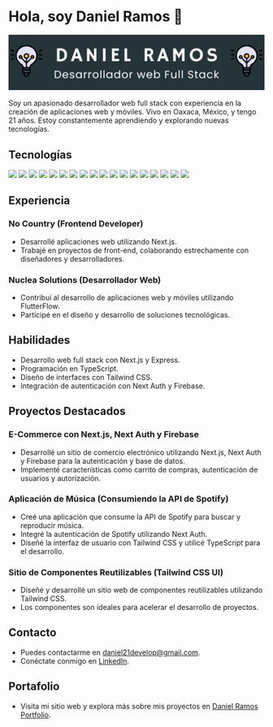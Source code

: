 # Hola, soy Daniel Ramos 👋

![Simulación de foto de perfil](/assets/dani.png)

Soy un apasionado desarrollador web full stack con experiencia en la creación de aplicaciones web y móviles. Vivo en Oaxaca, México, y tengo 21 años. Estoy constantemente aprendiendo y explorando nuevas tecnologías.

## Tecnologías

![](https://img.shields.io/badge/CSS3-1572B6?style=for-the-badge&logo=css3&logoColor=white)
![](https://img.shields.io/badge/Vercel-000000?style=for-the-badge&logo=vercel&logoColor=white)
![](https://img.shields.io/badge/PostgreSQL-316192?style=for-the-badge&logo=postgresql&logoColor=white)
![](https://img.shields.io/badge/freecodecamp-27273D?style=for-the-badge&logo=freecodecamp&logoColor=white)
![](https://img.shields.io/badge/Platzi-98CA3F?style=for-the-badge&logo=platzi&logoColor=white)
![](https://img.shields.io/badge/axios-671ddf?&style=for-the-badge&logo=axios&logoColor=white)
![](https://img.shields.io/badge/Express%20js-000000?style=for-the-badge&logo=express&logoColor=white)
![](https://img.shields.io/badge/next%20js-000000?style=for-the-badge&logo=nextdotjs&logoColor=white)
![](https://img.shields.io/badge/Node%20js-339933?style=for-the-badge&logo=nodedotjs&logoColor=white)
![](https://img.shields.io/badge/npm-CB3837?style=for-the-badge&logo=npm&logoColor=white)
![](https://img.shields.io/badge/React-20232A?style=for-the-badge&logo=react&logoColor=61DAFB)
![](https://img.shields.io/badge/Redux-593D88?style=for-the-badge&logo=redux&logoColor=white)
![](https://img.shields.io/badge/Tailwind_CSS-38B2AC?style=for-the-badge&logo=tailwind-css&logoColor=white)
![](https://img.shields.io/badge/HTML5-E34F26?style=for-the-badge&logo=html5&logoColor=white)
![](https://img.shields.io/badge/JavaScript-323330?style=for-the-badge&logo=javascript&logoColor=F7DF1E)
![](https://img.shields.io/badge/TypeScript-007ACC?style=for-the-badge&logo=typescript&logoColor=white)
![](https://img.shields.io/badge/Prisma-3982CE?style=for-the-badge&logo=Prisma&logoColor=white)
![](https://img.shields.io/badge/Sequelize-52B0E7?style=for-the-badge&logo=Sequelize&logoColor=white)

## Experiencia

### No Country (Frontend Developer)
- Desarrollé aplicaciones web utilizando Next.js.
- Trabajé en proyectos de front-end, colaborando estrechamente con diseñadores y desarrolladores.

### Nuclea Solutions (Desarrollador Web)
- Contribuí al desarrollo de aplicaciones web y móviles utilizando FlutterFlow.
- Participé en el diseño y desarrollo de soluciones tecnológicas.

## Habilidades

- Desarrollo web full stack con Next.js y Express.
- Programación en TypeScript.
- Diseño de interfaces con Tailwind CSS.
- Integración de autenticación con Next Auth y Firebase.

## Proyectos Destacados

### E-Commerce con Next.js, Next Auth y Firebase
- Desarrollé un sitio de comercio electrónico utilizando Next.js, Next Auth y Firebase para la autenticación y base de datos.
- Implementé características como carrito de compras, autenticación de usuarios y autorización.

### Aplicación de Música (Consumiendo la API de Spotify)
- Creé una aplicación que consume la API de Spotify para buscar y reproducir música.
- Integré la autenticación de Spotify utilizando Next Auth.
- Diseñé la interfaz de usuario con Tailwind CSS y utilicé TypeScript para el desarrollo.

### Sitio de Componentes Reutilizables (Tailwind CSS UI)
- Diseñé y desarrollé un sitio web de componentes reutilizables utilizando Tailwind CSS.
- Los componentes son ideales para acelerar el desarrollo de proyectos.

## Contacto

- Puedes contactarme en [daniel21develop@gmail.com](mailto:daniel21develop@gmail.com).
- Conéctate conmigo en [LinkedIn](https://www.linkedin.com/in/daniel-ramos21/).

## Portafolio

- Visita mi sitio web y explora más sobre mis proyectos en [Daniel Ramos Portfolio](https://next-portfolio-gray-two.vercel.app/).

